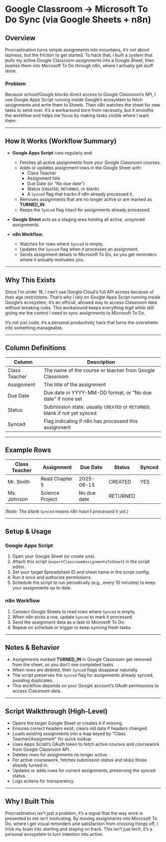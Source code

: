 # Google Classroom → Microsoft To Do Sync (via Google Sheets + n8n)

## Overview

Procrastination turns simple assignments into mountains, it’s not about laziness, but the friction to get started. To hack that, I built a system that pulls my active Google Classroom assignments into a Google Sheet, then pushes them into Microsoft To Do through n8n, where I actually get stuff done.

### Problem

Because school/Google blocks direct access to Google Classroom’s API, I use Google Apps Script running inside Google’s ecosystem to fetch assignments and write them to Sheets. Then n8n watches the sheet for new tasks to send over. It’s a workaround born from necessity, but it smooths the workflow and helps me focus by making tasks visible where I want them.

---

## How It Works (Workflow Summary)

- **Google Apps Script** runs regularly and:
  - Fetches all active assignments from your Google Classroom courses.
  - Adds or updates assignment rows in the Google Sheet with:
    - Class Teacher
    - Assignment title
    - Due Date (or "No due date")
    - Status (`CREATED`, `RETURNED`, or blank)
    - A `Synced` flag that tracks if n8n already processed it.
  - Removes assignments that are no longer active or are marked as **TURNED_IN**.
  - Keeps the `Synced` flag intact for assignments already processed.

- **Google Sheet** acts as a staging area holding all active, unsynced assignments.

- **n8n Workflow**:
  - Watches for rows where `Synced` is empty.
  - Updates the `Synced` flag when it processes an assignment.
  - Sends assignment details to Microsoft To Do, so you get reminders where it actually motivates you.

---

## Why This Exists

Since I'm under 18, I can’t use Google Cloud’s full API access because of their age restrictions. That’s why I rely on Google Apps Script running inside Google’s ecosystem, it’s an official, allowed way to access Classroom data without breaking rules. This workaround keeps everything legit while still giving me the control I need to sync assignments to Microsoft To Do.

It’s not just code; it’s a personal productivity hack that turns the overwhelm into something manageable.

---

## Column Definitions

| Column        | Description                                                        |
|---------------|--------------------------------------------------------------------|
| Class Teacher | The name of the course or teacher from Google Classroom           |
| Assignment    | The title of the assignment                                        |
| Due Date      | Due date in YYYY-MM-DD format, or "No due date" if none set       |
| Status        | Submission state: usually `CREATED` or `RETURNED`, blank if not yet synced |
| Synced       | Flag indicating if n8n has processed this assignment              |

---

## Example Rows

| Class Teacher | Assignment         | Due Date   | Status     | Synced |
|---------------|--------------------|------------|------------|--------|
| Mr. Smith     | Read Chapter 5     | 2025-08-15 | CREATED    | YES    |
| Ms. Johnson   | Science Project    | No due date| RETURNED   |        |

*(Note: The blank `Synced` means n8n hasn’t processed it yet.)*

---

## Setup & Usage

### Google Apps Script

1. Open your Google Sheet (or create one).
2. Attach this script (`exportClassroomAssignmentsToSheet`) in the script editor.
3. Set your target Spreadsheet ID and sheet name in the script config.
4. Run it once and authorize permissions.
5. Schedule the script to run periodically (e.g., every 10 minutes) to keep your assignments up to date.

### n8n Workflow

1. Connect Google Sheets to read rows where `Synced` is empty.
2. When n8n picks a row, update `Synced` to mark it processed.
3. Send the assignment data as a task to Microsoft To Do.
4. Repeat on schedule or trigger to keep syncing fresh tasks.

---

## Notes & Behavior

- Assignments marked **TURNED_IN** in Google Classroom get removed from the sheet, so you don’t see completed tasks.
- When rows are deleted, their `Synced` flags disappear naturally.
- The script preserves the `Synced` flag for assignments already synced, avoiding duplicates.
- This workflow depends on your Google account’s OAuth permissions to access Classroom data.

---

## Script Walkthrough (High-Level)

- Opens the target Google Sheet or creates it if missing.
- Ensures correct headers exist; clears old data if headers changed.
- Loads existing assignments into a map keyed by "Class Teacher|Assignment" for quick lookup.
- Uses Apps Script’s OAuth token to fetch active courses and coursework from Google Classroom API.
- Deletes rows for assignments no longer active.
- For active coursework, fetches submission status and skips those already turned in.
- Updates or adds rows for current assignments, preserving the synced status.
- Logs actions for transparency.

---

## Why I Built This

Procrastination isn’t just a problem, it’s a signal that the way work is presented to me isn’t motivating. By moving assignments into Microsoft To Do, where I get visual reminders and satisfaction from crossing things off, I trick my brain into starting and staying on track. This isn’t just tech, it’s a personal ecosystem to turn intention into action.
